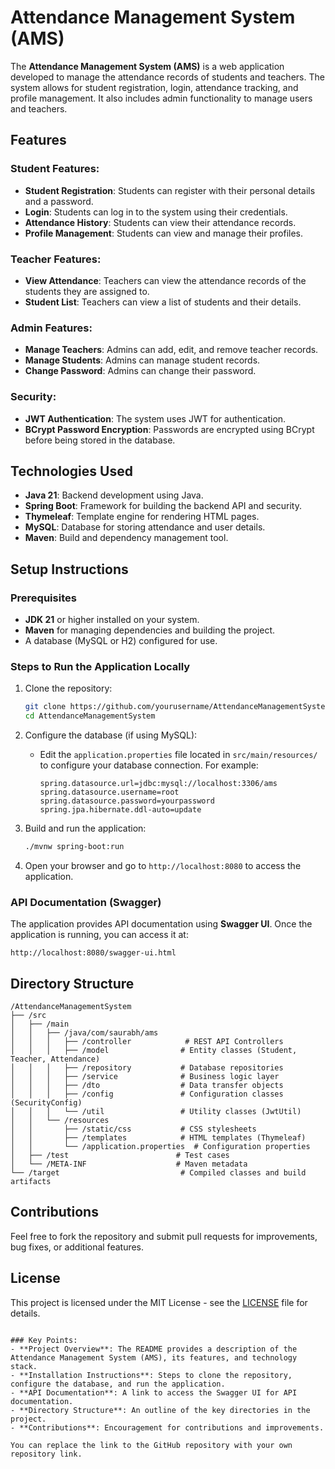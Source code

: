 # Attendance Management System (AMS)

The **Attendance Management System (AMS)** is a web application developed to manage the attendance records of students and teachers. The system allows for student registration, login, attendance tracking, and profile management. It also includes admin functionality to manage users and teachers.

## Features

### Student Features:
- **Student Registration**: Students can register with their personal details and a password.
- **Login**: Students can log in to the system using their credentials.
- **Attendance History**: Students can view their attendance records.
- **Profile Management**: Students can view and manage their profiles.

### Teacher Features:
- **View Attendance**: Teachers can view the attendance records of the students they are assigned to.
- **Student List**: Teachers can view a list of students and their details.

### Admin Features:
- **Manage Teachers**: Admins can add, edit, and remove teacher records.
- **Manage Students**: Admins can manage student records.
- **Change Password**: Admins can change their password.
  
### Security:
- **JWT Authentication**: The system uses JWT for authentication.
- **BCrypt Password Encryption**: Passwords are encrypted using BCrypt before being stored in the database.

## Technologies Used

- **Java 21**: Backend development using Java.
- **Spring Boot**: Framework for building the backend API and security.
- **Thymeleaf**: Template engine for rendering HTML pages.
- **MySQL**: Database for storing attendance and user details.
- **Maven**: Build and dependency management tool.

## Setup Instructions

### Prerequisites

- **JDK 21** or higher installed on your system.
- **Maven** for managing dependencies and building the project.
- A database (MySQL or H2) configured for use.

### Steps to Run the Application Locally

1. Clone the repository:
   ```bash
   git clone https://github.com/yourusername/AttendanceManagementSystem.git
   cd AttendanceManagementSystem
   ```

2. Configure the database (if using MySQL):
   - Edit the `application.properties` file located in `src/main/resources/` to configure your database connection. For example:

     ```properties
     spring.datasource.url=jdbc:mysql://localhost:3306/ams
     spring.datasource.username=root
     spring.datasource.password=yourpassword
     spring.jpa.hibernate.ddl-auto=update
     ```

3. Build and run the application:
   ```bash
   ./mvnw spring-boot:run
   ```

4. Open your browser and go to `http://localhost:8080` to access the application.

### API Documentation (Swagger)

The application provides API documentation using **Swagger UI**. Once the application is running, you can access it at:

```
http://localhost:8080/swagger-ui.html
```

## Directory Structure

```
/AttendanceManagementSystem
├── /src
│   ├── /main
│   │   ├── /java/com/saurabh/ams
│   │   │   ├── /controller            # REST API Controllers
│   │   │   ├── /model                # Entity classes (Student, Teacher, Attendance)
│   │   │   ├── /repository           # Database repositories
│   │   │   ├── /service              # Business logic layer
│   │   │   ├── /dto                  # Data transfer objects
│   │   │   ├── /config               # Configuration classes (SecurityConfig)
│   │   │   └── /util                 # Utility classes (JwtUtil)
│   │   └── /resources
│   │       ├── /static/css           # CSS stylesheets
│   │       ├── /templates            # HTML templates (Thymeleaf)
│   │       └── /application.properties  # Configuration properties
│   ├── /test                        # Test cases
│   └── /META-INF                    # Maven metadata
└── /target                           # Compiled classes and build artifacts
```

## Contributions

Feel free to fork the repository and submit pull requests for improvements, bug fixes, or additional features.

## License

This project is licensed under the MIT License - see the [LICENSE](LICENSE) file for details.
```

### Key Points:
- **Project Overview**: The README provides a description of the Attendance Management System (AMS), its features, and technology stack.
- **Installation Instructions**: Steps to clone the repository, configure the database, and run the application.
- **API Documentation**: A link to access the Swagger UI for API documentation.
- **Directory Structure**: An outline of the key directories in the project.
- **Contributions**: Encouragement for contributions and improvements.

You can replace the link to the GitHub repository with your own repository link.

